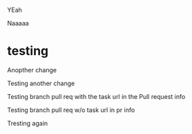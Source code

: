 YEah

Naaaaa

# testing

Anopther change

Testing another change


Testing branch pull req with the task url in the Pull request info

Testing branch pull req w/o task url in pr info

Tresting again
